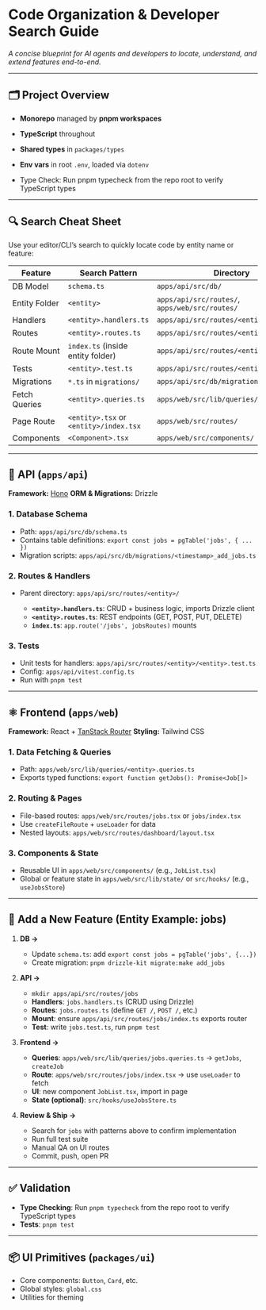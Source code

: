 # Code Organization & Developer Search Guide

*A concise blueprint for AI agents and developers to locate, understand, and extend features end-to-end.*

---

## 🗂️ Project Overview

* **Monorepo** managed by **pnpm workspaces**
* **TypeScript** throughout
* **Shared types** in `packages/types`
* **Env vars** in root `.env`, loaded via `dotenv`

* Type Check: Run pnpm typecheck from the repo root to verify TypeScript types

---

## 🔍 Search Cheat Sheet

Use your editor/CLI’s search to quickly locate code by entity name or feature:

| Feature       | Search Pattern                         | Directory                                      |
| ------------- | -------------------------------------- | ---------------------------------------------- |
| DB Model      | `schema.ts`                            | `apps/api/src/db/`                             |
| Entity Folder | `<entity>`                             | `apps/api/src/routes/`, `apps/web/src/routes/` |
| Handlers      | `<entity>.handlers.ts`                 | `apps/api/src/routes/<entity>/`                |
| Routes        | `<entity>.routes.ts`                   | `apps/api/src/routes/<entity>/`                |
| Route Mount   | `index.ts` (inside entity folder)      | `apps/api/src/routes/<entity>/index.ts`        |
| Tests         | `<entity>.test.ts`                     | `apps/api/src/routes/<entity>/`                |
| Migrations    | `*.ts` in `migrations/`                | `apps/api/src/db/migrations/`                  |
| Fetch Queries | `<entity>.queries.ts`                  | `apps/web/src/lib/queries/`                    |
| Page Route    | `<entity>.tsx` or `<entity>/index.tsx` | `apps/web/src/routes/`                         |
| Components    | `<Component>.tsx`                      | `apps/web/src/components/`                     |

---

## 🧩 API (`apps/api`)

**Framework:** [Hono](https://hono.dev)
**ORM & Migrations:** Drizzle

### 1. Database Schema

* Path: `apps/api/src/db/schema.ts`
* Contains table definitions: `export const jobs = pgTable('jobs', { ... })`
* Migration scripts: `apps/api/src/db/migrations/<timestamp>_add_jobs.ts`

### 2. Routes & Handlers

* Parent directory: `apps/api/src/routes/<entity>/`

  * **`<entity>.handlers.ts`**: CRUD + business logic, imports Drizzle client
  * **`<entity>.routes.ts`**: REST endpoints (GET, POST, PUT, DELETE)
  * **`index.ts`**: `app.route('/jobs', jobsRoutes)` mounts

### 3. Tests

* Unit tests for handlers: `apps/api/src/routes/<entity>/<entity>.test.ts`
* Config: `apps/api/vitest.config.ts`
* Run with `pnpm test`

---

## ⚛️ Frontend (`apps/web`)

**Framework:** React + [TanStack Router](https://tanstack.com/router)
**Styling:** Tailwind CSS

### 1. Data Fetching & Queries

* Path: `apps/web/src/lib/queries/<entity>.queries.ts`
* Exports typed functions: `export function getJobs(): Promise<Job[]>`

### 2. Routing & Pages

* File-based routes: `apps/web/src/routes/jobs.tsx` or `jobs/index.tsx`
* Use `createFileRoute` + `useLoader` for data
* Nested layouts: `apps/web/src/routes/dashboard/layout.tsx`

### 3. Components & State

* Reusable UI in `apps/web/src/components/` (e.g., `JobList.tsx`)
* Global or feature state in `apps/web/src/lib/state/` or `src/hooks/` (e.g., `useJobsStore`)

---

## 🚀 Add a New Feature (Entity Example: **jobs**)

1. **DB →**

   * Update `schema.ts`: add `export const jobs = pgTable('jobs', {...})`
   * Create migration: `pnpm drizzle-kit migrate:make add_jobs`

2. **API →**

   * `mkdir apps/api/src/routes/jobs`
   * **Handlers**: `jobs.handlers.ts` (CRUD using Drizzle)
   * **Routes**: `jobs.routes.ts` (define `GET /`, `POST /`, etc.)
   * **Mount**: ensure `apps/api/src/routes/jobs/index.ts` exports router
   * **Test**: write `jobs.test.ts`, run `pnpm test`

3. **Frontend →**

   * **Queries**: `apps/web/src/lib/queries/jobs.queries.ts` → `getJobs`, `createJob`
   * **Route**: `apps/web/src/routes/jobs/index.tsx` → use `useLoader` to fetch
   * **UI**: new component `JobList.tsx`, import in page
   * **State (optional)**: `src/hooks/useJobsStore.ts`

4. **Review & Ship →**

   * Search for `jobs` with patterns above to confirm implementation
   * Run full test suite
   * Manual QA on UI routes
   * Commit, push, open PR

---

## ✅ Validation

* **Type Checking**: Run `pnpm typecheck` from the repo root to verify TypeScript types
* **Tests**: `pnpm test`
  
---

## 📦 UI Primitives (`packages/ui`)

* Core components: `Button`, `Card`, etc.
* Global styles: `global.css`
* Utilities for theming
